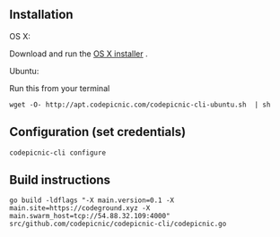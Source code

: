 ## Installation

OS X:

Download and run the [OS X installer](https://apt.codepicnic.com/CodePicnic.pkg) .

Ubuntu: 

Run this from your terminal

    wget -O- http://apt.codepicnic.com/codepicnic-cli-ubuntu.sh  | sh
    
## Configuration (set credentials)


    codepicnic-cli configure 
    
## Build instructions

    go build -ldflags "-X main.version=0.1 -X main.site=https://codeground.xyz -X main.swarm_host=tcp://54.88.32.109:4000" src/github.com/codepicnic/codepicnic-cli/codepicnic.go
